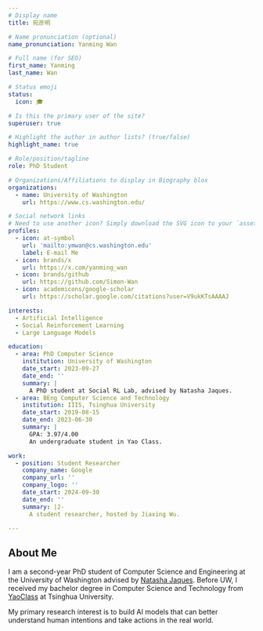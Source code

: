 ```yaml
---
# Display name
title: 宛彦明

# Name pronunciation (optional)
name_pronunciation: Yanming Wan

# Full name (for SEO)
first_name: Yanming
last_name: Wan

# Status emoji
status:
  icon: 🎓

# Is this the primary user of the site?
superuser: true

# Highlight the author in author lists? (true/false)
highlight_name: true

# Role/position/tagline
role: PhD Student

# Organizations/Affiliations to display in Biography blox
organizations:
  - name: University of Washington
    url: https://www.cs.washington.edu/

# Social network links
# Need to use another icon? Simply download the SVG icon to your `assets/media/icons/` folder.
profiles:
  - icon: at-symbol
    url: 'mailto:ymwan@cs.washington.edu'
    label: E-mail Me
  - icon: brands/x
    url: https://x.com/yanming_wan
  - icon: brands/github
    url: https://github.com/Simon-Wan
  - icon: academicons/google-scholar
    url: https://scholar.google.com/citations?user=V9ukKTsAAAAJ

interests:
  - Artificial Intelligence
  - Social Reinforcement Learning
  - Large Language Models

education:
  - area: PhD Computer Science
    institution: University of Washington
    date_start: 2023-09-27
    date_end: ''
    summary: |
      A PhD student at Social RL Lab, advised by Natasha Jaques.
  - area: BEng Computer Science and Technology
    institution: IIIS, Tsinghua University
    date_start: 2019-08-15
    date_end: 2023-06-30
    summary: |
      GPA: 3.97/4.00
      An undergraduate student in Yao Class.

work:
  - position: Student Researcher
    company_name: Google
    company_url: ''
    company_logo: ''
    date_start: 2024-09-30
    date_end: ''
    summary: |2-
      A student researcher, hosted by Jiaxing Wu.

---
```


## About Me

I am a second-year PhD student of Computer Science and Engineering at the University of Washington advised by [Natasha Jaques](https://natashajaques.ai/). Before UW, I received my bachelor degree in Computer Science and Technology from [YaoClass](https://iiis.tsinghua.edu.cn/) at Tsinghua University.

My primary research interest is to build AI models that can better understand human intentions and take actions in the real world. 